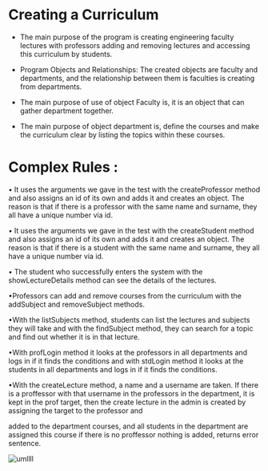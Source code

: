 # Creating a Curriculum 

- The main purpose of the program is creating engineering faculty lectures with professors adding and removing lectures and accessing this curriculum by students.

- Program Objects and Relationships: The created objects are faculty and departments, and the relationship between them is faculties is creating from departments. 

- The main purpose of use of object Faculty is, it is an object that can gather department together.

- The main purpose of object department is, define the courses and make the curriculum clear by listing the topics within these courses.


# Complex Rules  :

• It uses the arguments we gave in the test with the createProfessor method and also assigns an id of its own and adds it and creates an object. The reason is that if there is a professor with the same name and surname, they all have a unique number via id. 

• It uses the arguments we gave in the test with the createStudent method and also assigns an id of its own and adds it and creates an object. The reason is that if there is a student with the same name and surname, they all have a unique number via id. 

• The student who successfully enters the system with the showLectureDetails method can see the details of the lectures. 

•Professors can add and remove courses from the curriculum with the addSubject and removeSubject methods. 

•With the listSubjects method, students can list the lectures and subjects they will take and with the findSubject method, they can search for a topic and find out whether it is in that lecture. 

•With profLogin method it looks at the professors in all departments and logs in if it finds the conditions and with stdLogin method it looks at the students in all departments and logs in if it finds the conditions. 

•With the createLecture method, a name and a username are taken. If there is a proffessor with that username in the professors in the department, it is kept in the prof target, then the create lecture in the admin is created by assigning the target to the professor and

added to the department courses, and all students in the department are assigned this course if there is no proffessor nothing is added, returns error sentence.


![umllll](https://github.com/rumeysaacevik/creating-curriculum/assets/169652554/3596ac31-3cae-4c7b-b8d8-a6087d297a9b)

